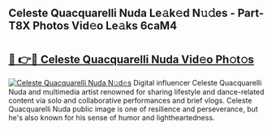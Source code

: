 ## Celeste Quacquarelli Nuda Le𝚊k𝚎d N𝚞𝚍es - Part-T8X Photos Vid𝚎o Le𝚊ks 6caM4

# <h2><a href="http://fbfhtdl.evod.top/?m=Celeste+Quacquarelli+Nuda">🔗 👉🔴 Celeste Quacquarelli Nuda Vid𝚎o Ph𝚘t𝚘s</a></h2>

[![Celeste Quacquarelli Nuda N𝚞d𝚎s](https://i.imgur.com/8V9OHl7.gif)](http://fbfhtdl.evod.top/?m=Celeste+Quacquarelli+Nuda)
Digital influencer Celeste Quacquarelli Nuda and multimedia artist renowned for sharing lifestyle and dance-related content via solo and collaborative performances and brief vlogs. Celeste Quacquarelli Nuda public image is one of resilience and perseverance, but he's also known for his sense of humor and lightheartedness. 
